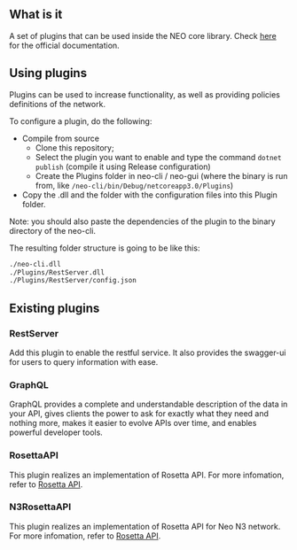 ﻿## What is it
A set of plugins that can be used inside the NEO core library. Check [here](https://docs.neo.org/docs/en-us/node/cli/setup.html) for the official documentation.

## Using plugins
Plugins can be used to increase functionality, as well as providing policies definitions of the network.

To configure a plugin, do the following:
- Compile from source
    - Clone this repository;
    - Select the plugin you want to enable and type the command `dotnet publish` \(compile it using Release configuration\)
    - Create the Plugins folder in neo-cli / neo-gui (where the binary is run from, like `/neo-cli/bin/Debug/netcoreapp3.0/Plugins`)
 - Copy the .dll and the folder with the configuration files into this Plugin folder.

 Note: you should also paste the dependencies of the plugin to the binary directory of the neo-cli.

The resulting folder structure is going to be like this:

```BASH
./neo-cli.dll
./Plugins/RestServer.dll
./Plugins/RestServer/config.json
```

## Existing plugins
### RestServer
Add this plugin to enable the restful service. It also provides the swagger-ui for users to query information with ease.

### GraphQL
GraphQL provides a complete and understandable description of the data in your API, gives clients the power to ask for exactly what they need and nothing more, makes it easier to evolve APIs over time, and enables powerful developer tools.

### RosettaAPI
This plugin realizes an implementation of Rosetta API. For more infomation, refer to [Rosetta API](https://www.rosetta-api.org/).

### N3RosettaAPI
This plugin realizes an implementation of Rosetta API for Neo N3 network. For more infomation, refer to [Rosetta API](https://www.rosetta-api.org/).
